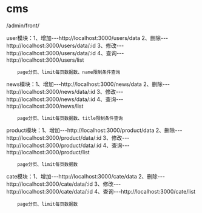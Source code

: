 # cms
/admin/front/

user模块：1、增加---http://localhost:3000/users/data
        2、删除---http://localhost:3000/users/data/:id
        3、修改---http://localhost:3000/users/data/:id
        4、查询---http://localhost:3000/users/list

        page分页、limit每页数据数、name限制条件查询

        
news模块：1、增加---http://localhost:3000/news/data
        2、删除---http://localhost:3000/news/data/:id
        3、修改---http://localhost:3000/news/data/:id
        4、查询---http://localhost:3000/news/list

        page分页、limit每页数据数、title限制条件查询


product模块：1、增加---http://localhost:3000/product/data
        2、删除---http://localhost:3000/product/data/:id
        3、修改---http://localhost:3000/product/data/:id
        4、查询---http://localhost:3000/product/list

        page分页、limit每页数据数

cate模块：1、增加---http://localhost:3000/cate/data
        2、删除---http://localhost:3000/cate/data/:id
        3、修改---http://localhost:3000/cate/data/:id
        4、查询---http://localhost:3000/cate/list

        page分页、limit每页数据数